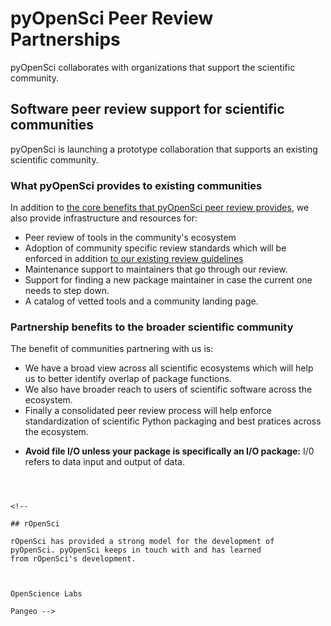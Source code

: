 # pyOpenSci Peer Review Partnerships 

pyOpenSci collaborates with organizations that support the scientific 
community.

## Software peer review support for scientific communities 
pyOpenSci is launching a prototype collaboration that supports an existing 
scientific community.  

### What pyOpenSci provides to existing communities 
In addition to [the core benefits that pyOpenSci peer review provides](/about/benefits), 
we also provide infrastructure and resources for: 
* Peer review of tools in the community's ecosystem 
* Adoption of community specific review standards which will be enforced in addition 
 [to our existing review guidelines](editor-checklist-template) 
* Maintenance support to maintainers that go through our review. 
* Support for finding a new package maintainer in case the current one needs to step down.
* A catalog of vetted tools and a community landing page. 

### Partnership benefits to the broader scientific community 
The benefit of communities partnering with us is: 

* We have a broad view across all scientific ecosystems which will help us to better identify overlap of package functions.
* We also have broader reach to users of scientific software across the ecosystem.
* Finally a consolidated peer review process will help enforce standardization of scientific Python packaging and best pratices across the ecosystem. 
<!-- 
## Pangeo 

pyOpenSci is launching a prototype effort to explore what it looks like to 
support [Pangeo](https://pangeo.io/). 

If you are submitting a package for review that fits into the Pangeo ecosystem,
your package will be:

* Reviewed against current pyOpenSci guidelines and checks. 
* Also reviewed against the Pangeo-specific guidelines below.

```{admonition} Pangeo Review Guidelines
:class: note

On top of the pyOpenSci review guidelines, we will also perform checks for 
the following: 

* **Consume and produce high-level data structures** (e.g. **Xarray datasets**, **Pandas DataFrames**) wherever feasible: 
* **Operate lazily when called on Dask data structure:** Lazy loading refers to a tool only performing operations on data when it's needed. Lazy loading is ideal for workflows using larger datasets which will quickly consume memory and compute power when you work with them. [Learn more here.](https://saturncloud.io/blog/a-data-scientist-s-guide-to-lazy-evaluation-with-dask/)  
<!-- TODO: Is this the best link for an overview of lazy loading - maybe there is a tutorial?? -->
* **Avoid file I/O unless your package is specifically an I/O package:** I/0 refers to data input and output of data.
<!-- TODO: Ask tom for a better explanation of what this specific means and add a link if there is one ? -->

``` -->



<!-- 

## rOpenSci

rOpenSci has provided a strong model for the development of 
pyOpenSci. pyOpenSci keeps in touch with and has learned 
from rOpenSci's development. 

 

OpenScience Labs

Pangeo -->